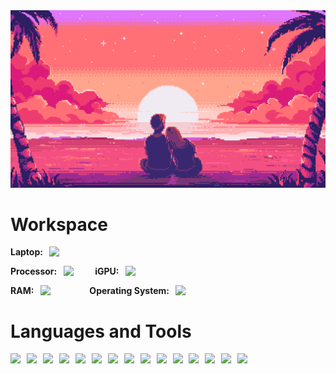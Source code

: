<img src="https://github.com/avexxx3/avexxx3/blob/main/love.gif?raw=true">

# Workspace
<strong>Laptop:&ensp;</string> [<img align="top" height="25" src="https://img.shields.io/badge/T540p-000000?&style=for-the-badge&logo=thinkpad&logoColor=white">](https://www.lenovo.com/gb/en/p/laptops/thinkpad/thinkpadt/t540p/22tp2tt540p) 

<strong>Processor:&ensp;</strong> [<img align="top" height="25" src="https://img.shields.io/badge/Core-i5 (4200M)-0071C5?style=for-the-badge&logo=intel&logoColor=white">](https://ark.intel.com/content/www/us/en/ark/products/76348/intel-core-i5-4200m-processor-3m-cache-up-to-3-10-ghz.html)
&emsp;&emsp;
<strong>iGPU:&ensp;</strong> [<img align="top" height="25" src="https://img.shields.io/badge/Intel_HD_4600-0071C5?style=for-the-badge&logo=intel&logoColor=white%22">](https://www.intel.com/content/www/us/en/support/products/81496/graphics/processor-graphics/intel-hd-graphics-family/intel-hd-graphics-4600.html)

<strong>RAM:&ensp;</strong> [<img align="top" height="25" src="https://img.shields.io/badge/2%20x%204GB%20(1600MT/s)-14354C?style=for-the-badge&logo=kingstontechnology&logoColor=white&color=gray">](https://www.kingston.com/en/memory/client/ddr3-1600mts-non_ecc-unbuffered-sodimm) 
&emsp;&emsp;&emsp;&emsp;
<strong>Operating System:&ensp;</strong> [<img align="top" height="25" src="https://img.shields.io/badge/Arch_Linux-4793D1?style=for-the-badge&logo=arch-linux&logoColor=white">](https://garudalinux.org/)


# Languages and Tools

[<img src="https://img.shields.io/badge/Kotlin-0095D5?&style=for-the-badge&logo=kotlin&logoColor=white">](https://kotlinlang.org/)
&nbsp;
[<img src="https://img.shields.io/badge/C%2B%2B-00599C?style=for-the-badge&logo=c%2B%2B&logoColor=white">](https://www.w3schools.com/cpp/)
&nbsp;
[<img src="https://img.shields.io/badge/Python-14354C?style=for-the-badge&logo=python&logoColor=white">](https://www.python.org/)
&nbsp;
[<img src="https://img.shields.io/badge/JavaScript-F7DF1E?style=for-the-badge&logo=JavaScript&logoColor=white">](https://developer.mozilla.org/en-US/docs/Web/JavaScript)
&nbsp;
[<img src="https://img.shields.io/badge/HTML5-E34F26?style=for-the-badge&logo=html5&logoColor=white">](https://www.w3.org/html/)
&nbsp;
[<img src="https://img.shields.io/badge/CSS-239120?&style=for-the-badge&logo=css3&logoColor=white">](https://www.w3.org/css/)
&nbsp;
[<img src="https://img.shields.io/badge/Jetpack Compose-FF95D5?&style=for-the-badge&logo=jetpackcompose&logoColor=white">](https://m3.material.io/develop/android/jetpack-compose)
&nbsp;
[<img src="https://img.shields.io/badge/SQLite-07405E?style=for-the-badge&logo=sqlite&logoColor=white">](https://www.sqlite.org/)
&nbsp;
[<img src="https://img.shields.io/badge/powershell-5391FE?style=for-the-badge&logo=powershell&logoColor=white">](https://learn.microsoft.com/en-us/powershell/scripting/overview?view=powershell-7.4)
&nbsp;
[<img src="https://img.shields.io/badge/GNU%20Bash-4EAA25?style=for-the-badge&logo=GNU%20Bash&logoColor=white">](https://www.gnu.org/software/bash/)
&nbsp;
[<img src="https://img.shields.io/badge/GIT-E44C30?style=for-the-badge&logo=git&logoColor=white">](https://git-scm.com/)
&nbsp;
[<img src="https://img.shields.io/badge/Android-3DDC84?style=for-the-badge&logo=android&logoColor=white">](https://developer.android.com/)
&nbsp;
[<img src="https://img.shields.io/badge/Postman-FF6C37?style=for-the-badge&logo=postman&logoColor=white">](https://www.postman.com/)
&nbsp;
[<img src="https://img.shields.io/badge/Colab-F9AB00?style=for-the-badge&logo=googlecolab&logoColor=white">](https://colab.research.google.com/)
&nbsp;
[<img src="https://img.shields.io/badge/Microsoft_PowerPoint-B7472A?style=for-the-badge&logo=microsoft-powerpoint&logoColor=white">](https://www.microsoft.com/en-us/microsoft-365/powerpoint)
